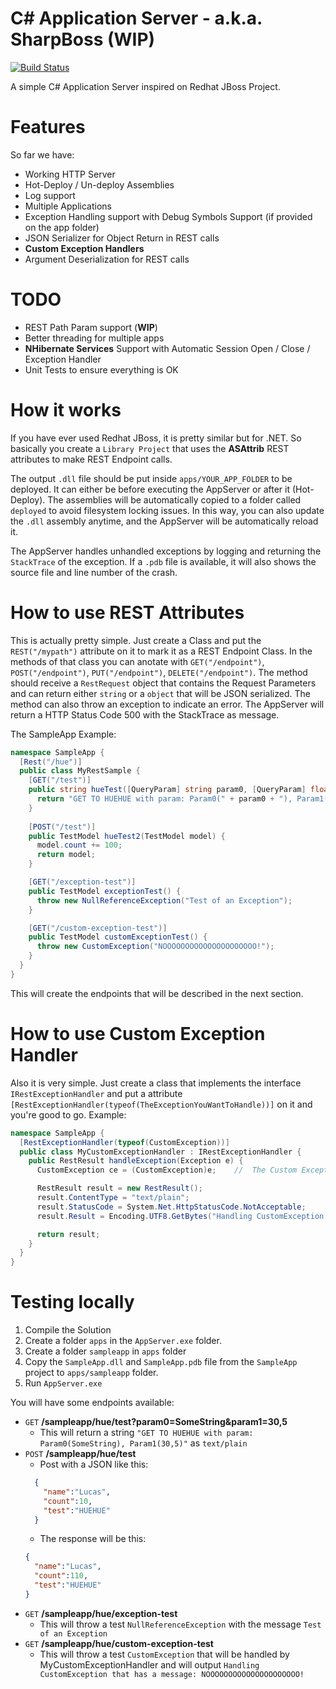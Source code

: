 C# Application Server - a.k.a. SharpBoss (**WIP**)
========================================

[![Build Status](https://travis-ci.org/racerxdl/AppServer.svg?branch=master)](https://travis-ci.org/racerxdl/AppServer)

A simple C# Application Server inspired on Redhat JBoss Project.


Features
========

So far we have:

*   Working HTTP Server
*   Hot-Deploy / Un-deploy Assemblies
*   Log support
*   Multiple Applications
*   Exception Handling support with Debug Symbols Support (if provided on the app folder)
*   JSON Serializer for Object Return in REST calls
*   **Custom Exception Handlers**
*   Argument Deserialization for REST calls 

TODO
======

*   REST Path Param support (**WIP**)
*   Better threading for multiple apps
*   **NHibernate Services** Support with Automatic Session Open / Close / Exception Handler
*   Unit Tests to ensure everything is OK

How it works
=============

If you have ever used Redhat JBoss, it is pretty similar but for .NET. So basically you create a `Library Project` that uses the **ASAttrib** REST attributes to make REST Endpoint calls. 

The output `.dll` file should be put inside `apps/YOUR_APP_FOLDER` to be deployed. It can either be before executing the AppServer or after it (Hot-Deploy). The assemblies will be automatically copied to a folder called `deployed` to avoid filesystem locking issues. In this way, you can also update the `.dll` assembly anytime, and the AppServer will be automatically reload it. 

The AppServer handles unhandled exceptions by logging and returning the `StackTrace` of the exception. If a `.pdb` file is available, it will also shows the source file and line number of the crash.

How to use REST Attributes
==========================

This is actually pretty simple. Just create a Class and put the `REST("/mypath")` attribute on it to mark it as a REST Endpoint Class. In the methods of that class you can anotate with `GET("/endpoint")`, `POST("/endpoint")`, `PUT("/endpoint")`, `DELETE("/endpoint")`. The method should receive a `RestRequest` object that contains the Request Parameters and can return either `string` or a `object` that will be JSON serialized. The method can also throw an exception to indicate an error. The AppServer will return a HTTP Status Code 500 with the StackTrace as message. 

The SampleApp Example:

```cs
namespace SampleApp {
  [Rest("/hue")]
  public class MyRestSample {
    [GET("/test")]
    public string hueTest([QueryParam] string param0, [QueryParam] float param1) {
      return "GET TO HUEHUE with param: Param0(" + param0 + "), Param1(" + param1 +")";
    }
    
    [POST("/test")]
    public TestModel hueTest2(TestModel model) {
      model.count += 100;
      return model;
    }

    [GET("/exception-test")]
    public TestModel exceptionTest() {
      throw new NullReferenceException("Test of an Exception");
    }

    [GET("/custom-exception-test")]
    public TestModel customExceptionTest() {
      throw new CustomException("NOOOOOOOOOOOOOOOOOOOOO!");
    }
  }
}
```
This will create the endpoints that will be described in the next section.


How to use Custom Exception Handler
===================================

Also it is very simple. Just create a class that implements the interface `IRestExceptionHandler` and put a attribute `[RestExceptionHandler(typeof(TheExceptionYouWantToHandle))]` on it and you're good to go. Example:

```cs
namespace SampleApp {
  [RestExceptionHandler(typeof(CustomException))]
  public class MyCustomExceptionHandler : IRestExceptionHandler {
    public RestResult handleException(Exception e) {
      CustomException ce = (CustomException)e;    //  The Custom Exception handler will only be called with the correct type of exception

      RestResult result = new RestResult();
      result.ContentType = "text/plain";
      result.StatusCode = System.Net.HttpStatusCode.NotAcceptable;
      result.Result = Encoding.UTF8.GetBytes("Handling CustomException that has a message: " + ce.Message);

      return result;
    }
  }
}
```

Testing locally
===============

1. Compile the Solution
2. Create a folder `apps` in the `AppServer.exe` folder.
3. Create a folder `sampleapp` in `apps` folder
4. Copy the `SampleApp.dll` and `SampleApp.pdb` file from the `SampleApp` project to `apps/sampleapp` folder.
5. Run `AppServer.exe`

You will have some endpoints available:

*   `GET` **/sampleapp/hue/test?param0=SomeString&param1=30,5**
    *   This will return a string `"GET TO HUEHUE with param: Param0(SomeString), Param1(30,5)"` as `text/plain`
*   `POST` **/sampleapp/hue/test**
    * Post with a JSON like this: 
    ```json
      {
        "name":"Lucas",
        "count":10,
        "test":"HUEHUE"
      }
    ```
    * The response will be this:
    ```json
    {
      "name":"Lucas",
      "count":110,
      "test":"HUEHUE"
    }
    ```
*   `GET` **/sampleapp/hue/exception-test**
    *   This will throw a test `NullReferenceException` with the message `Test of an Exception`
*   `GET` **/sampleapp/hue/custom-exception-test**
    *   This will throw a test `CustomException` that will be handled by MyCustomExceptionHandler and will output `Handling CustomException that has a message: NOOOOOOOOOOOOOOOOOOOOO!`